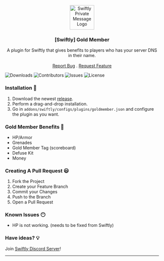 <br/>
<p align="center">
  <a href="https://github.com/swiftly-solution/swiftly_goldmember">
    <img src="https://media.discordapp.net/attachments/979452783466000466/1168236894652469248/Swiftly_Logo.png?ex=6575f264&is=65637d64&hm=dd2834983bebeab98d7febd44bb3bd20e9aded13ecefac63cc990b222a9d9e9e&=&format=webp&quality=lossless&width=468&height=468" alt="Swiftly Private Message Logo" width="80" height="80">
  </a>

  <h3 align="center">[Swiftly] Gold Member</h3>

  <p align="center">
    A plugin for Swiftly that gives benefits to players who has your server DNS in their name.
    <br/>
    <br/>
    <a href="https://github.com/swiftly-solution/swiftly_goldmember/issues">Report Bug</a>
    .
    <a href="https://github.com/swiftly-solution/swiftly_goldmember/issues">Request Feature</a>
  </p>
</p>

![Downloads](https://img.shields.io/github/downloads/swiftly-solution/swiftly_goldmember/total) ![Contributors](https://img.shields.io/github/contributors/swiftly-solution/swiftly_goldmember?color=dark-green) ![Issues](https://img.shields.io/github/issues/swiftly-solution/swiftly_goldmember) ![License](https://img.shields.io/github/license/swiftly-solution/swiftly_goldmember) 

### Installation 👀

1. Download the newest [release](https://github.com/swiftly-solution/swiftly_goldmember/releases).
2. Perform a drag-and-drop installation.
3. Go in `addons/swiftly/configs/plugins/goldmember.json` and configure the plugin as you want.

### Gold Member Benefits 🧐

- HP/Armor
- Grenades
- Gold Member Tag (scoreboard)
- Defuse Kit
- Money

### Creating A Pull Request 😃

1. Fork the Project
2. Create your Feature Branch
3. Commit your Changes
4. Push to the Branch
5. Open a Pull Request

### Known Issues 😶
- HP is not working. (needs to be fixed from Swiftly)

### Have ideas? 💡
Join [Swiftly Discord Server](https://swiftlycs2.net/discord)!

---
